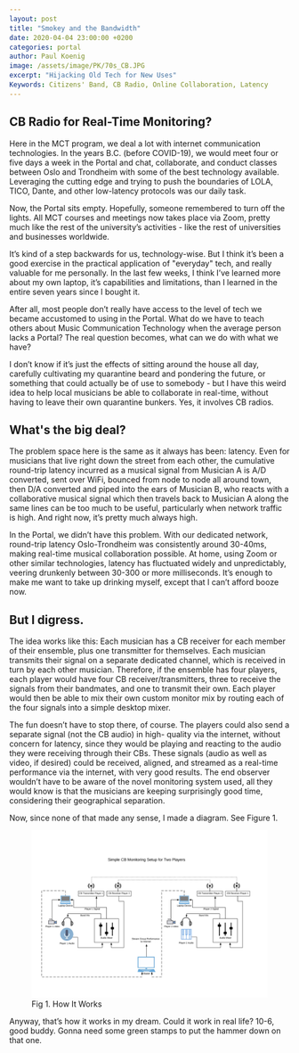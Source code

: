 ```yaml
---
layout: post
title: "Smokey and the Bandwidth"
date: 2020-04-04 23:00:00 +0200
categories: portal
author: Paul Koenig
image: /assets/image/PK/70s_CB.JPG
excerpt: "Hijacking Old Tech for New Uses" 
Keywords: Citizens' Band, CB Radio, Online Collaboration, Latency
--- 
```


## CB Radio for Real-Time Monitoring?

Here in the MCT program, we deal a lot with internet communication technologies. In the years B.C. (before COVID-19), we would 
meet four or five days a week in the Portal and chat, collaborate, and conduct classes between Oslo and Trondheim with some of 
the best technology available. Leveraging the cutting edge and trying to push the boundaries of LOLA, TICO, Dante, and other 
low-latency protocols was our daily task.

Now, the Portal sits empty. Hopefully, someone remembered to turn off the lights. All MCT courses and meetings now takes place 
via Zoom, pretty much like the rest of the university’s activities - like the rest of universities and businesses worldwide. 

It’s kind of a step backwards for us, technology-wise. But I think it’s been a good exercise in the practical application of 
"everyday" tech, and really valuable for me personally. In the last few weeks, I think I’ve learned more about my own laptop, it’s capabilities and limitations, than I learned in the entire seven years since I bought it. 

After all, most people don’t really have access to the level of tech we became accustomed to using in the Portal. What do we 
have to teach others about Music Communication Technology when the average person lacks a Portal? The real question becomes, 
what can we do with what we have?

I don’t know if it’s just the effects of sitting around the house all day, carefully cultivating my quarantine beard and 
pondering the future, or something that could actually be of use to somebody - but I have this weird idea to help local 
musicians be able to collaborate in real-time, without having to leave their own quarantine bunkers. Yes, it involves CB radios.

## What's the big deal?

The problem space here is the same as it always has been: latency. Even for musicians that live right down the street from 
each other, the cumulative round-trip latency incurred as a musical signal from Musician A is A/D converted, sent over WiFi, 
bounced from node to node all around town, then D/A converted and piped into the ears of Musician B, who reacts with a 
collaborative musical signal which then travels back to Musician A along the same lines can be too much to be useful, 
particularly when network traffic is high. And right now, it’s pretty much always high.

In the Portal, we didn’t have this problem. With our dedicated network, round-trip latency Oslo-Trondheim was consistently 
around 30-40ms, making real-time musical collaboration possible. At home, using Zoom or other similar technologies, latency 
has fluctuated widely and unpredictably, veering drunkenly between 30-300 or more milliseconds. It’s enough to make me want to 
take up drinking myself, except that I can’t afford booze now.

## But I digress.

The idea works like this: Each musician has a CB receiver for each member of their ensemble, plus one 
transmitter for themselves. Each musician transmits their signal on a separate dedicated channel, which is received in turn by 
each other musician.  Therefore, if the ensemble has four players, each player would have four CB receiver/transmitters, three to receive the signals from their bandmates, and one to transmit their own. Each player would then be able to mix their own custom monitor mix by routing each of the four signals into a simple desktop mixer. 

The fun doesn’t have to stop there, of course. The players could also send a separate signal (not the CB audio) in high-
quality via the internet, without concern for latency, since they would be playing and reacting to the audio they were 
receiving through their CBs. These signals (audio as well as video, if desired) could be received, aligned, and streamed as a 
real-time performance via the internet, with very good results. The end observer wouldn’t have to be aware of the novel 
monitoring system used, all they would know is that the musicians are keeping surprisingly good time, considering their 
geographical separation.

Now, since none of that made any sense, I made a diagram. See Figure 1.


<figure>
    <img src="/assets/image/PK/CB_Monitoring_Flow.jpg" width="800">
    <figcaption>Fig 1. How It Works</figcaption>
</figure>


Anyway, that’s how it works in my dream. Could it work in real life? 10-6, good buddy. Gonna need some green stamps to put the 
hammer down on that one.
